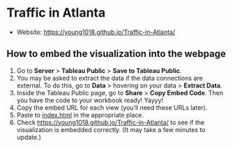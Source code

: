 # Traffic in Atlanta

- Website: https://young1018.github.io/Traffic-in-Atlanta/

## How to embed the visualization into the webpage

1. Go to **Server** > **Tableau Public** > **Save to Tableau Public**.
2. You may be asked to extract the data if the data connections are external. To do this, go to **Data** > hovering on your data > **Extract Data**.
3. Inside the Tableau Public page, go to **Share** > **Copy Embed Code**. Then you have the code to your workbook ready! Yayyy!
4. Copy the embed URL for each view (you’ll need these URLs later).
5. Paste to [index.html](./webpage/index.html) in the appropriate place.
6. Check https://young1018.github.io/Traffic-in-Atlanta/ to see if the visualization is embedded correctly. (It may take a few minutes to update.)
